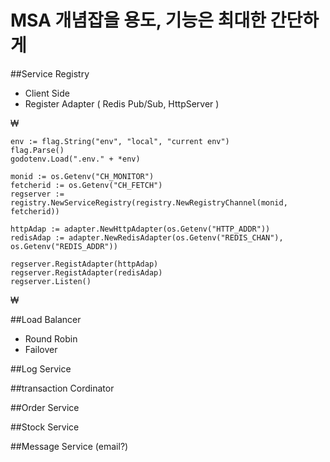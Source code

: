 # MSA 개념잡을 용도, 기능은 최대한 간단하게

##Service Registry
 - Client Side
 - Register Adapter ( Redis Pub/Sub, HttpServer )

₩

	env := flag.String("env", "local", "current env")
	flag.Parse()
	godotenv.Load(".env." + *env)

	monid := os.Getenv("CH_MONITOR")
	fetcherid := os.Getenv("CH_FETCH")
	regserver := registry.NewServiceRegistry(registry.NewRegistryChannel(monid, fetcherid))

	httpAdap := adapter.NewHttpAdapter(os.Getenv("HTTP_ADDR"))
	redisAdap := adapter.NewRedisAdapter(os.Getenv("REDIS_CHAN"), os.Getenv("REDIS_ADDR"))

	regserver.RegistAdapter(httpAdap)
	regserver.RegistAdapter(redisAdap)
	regserver.Listen()

₩

##Load Balancer
 - Round Robin
 - Failover

##Log Service

##transaction Cordinator

##Order Service

##Stock Service

##Message Service (email?)
 
